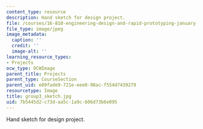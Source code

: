 ```yaml
---
content_type: resource
description: Hand sketch for design project.
file: /courses/16-810-engineering-design-and-rapid-prototyping-january-iap-2005/7b5445d2c73daa5c1a9c606d73b6e095_group3_sketch.jpg
file_type: image/jpeg
image_metadata:
  caption: ''
  credit: ''
  image-alt: ''
learning_resource_types:
- Projects
ocw_type: OCWImage
parent_title: Projects
parent_type: CourseSection
parent_uid: e89fade9-721e-eee0-98ac-f554d7439279
resourcetype: Image
title: group3_sketch.jpg
uid: 7b5445d2-c73d-aa5c-1a9c-606d73b6e095
---
```

Hand sketch for design project.

